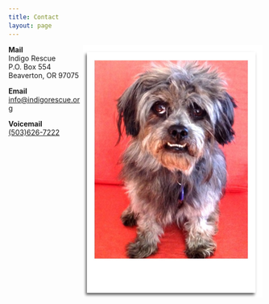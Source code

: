 ```yaml
---
title: Contact
layout: page
---
```


<img align="right" height="500" src="/assets/images/contact1.jpg">

**Mail**<br>
Indigo Rescue<br>
P.O. Box 554<br>
Beaverton, OR 97075


**Email**<br>
[info@indigorescue.org](mailto:info@indigorescue.org)

**Voicemail**<br>
[(503)626-7222](tel:5036267222)

